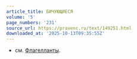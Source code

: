 ```yaml
---
article_title: БИЧУЮЩИЕСЯ
volume: '5'
page_numbers: '231'
source_url: https://pravenc.ru/text/149251.html
downloaded_at: '2025-10-13T09:35:55Z'
---
```


- см. [Флагелланты](https://pravenc.ru/text/Флагелланты.html).
